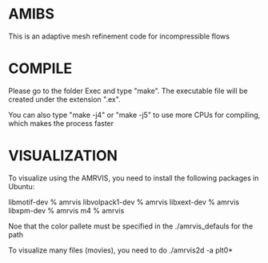 # AMIBS
 This is an adaptive mesh refinement code for incompressible flows

# COMPILE
Please go to the folder Exec and type "make". The executable file will be created under the extension ".ex".

You can also type "make -j4" or "make -j5" to use more CPUs for compiling, which makes the process faster

# VISUALIZATION

To visualize using the AMRVIS, you need to install the following packages in Ubuntu:

libmotif-dev			% amrvis
libvolpack1-dev		        % amrvis
libxext-dev			% amrvis
libxpm-dev			% amrvis
m4				% amrvis

Noe that the color pallete must be specified in the ./amrvis_defauls for the path

To visualize many files (movies), you need to do ./amrvis2d -a plt0*
